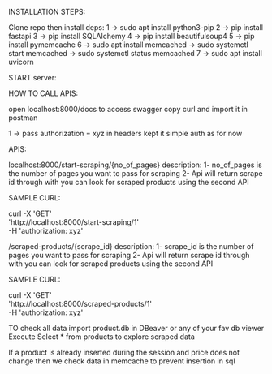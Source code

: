 INSTALLATION STEPS:

Clone repo then install deps:
1 -> sudo apt install python3-pip
2 -> pip install fastapi
3 -> pip install SQLAlchemy
4 -> pip install beautifulsoup4
5 -> pip install pymemcache
6 -> sudo apt install memcached -> sudo systemctl start memcached -> sudo systemctl status memcached
7 -> sudo apt install uvicorn

START server: 

HOW TO CALL APIS:

open localhost:8000/docs to access swagger copy curl and import it in postman

1 -> pass authorization = xyz in headers kept it simple auth as for now

APIS:

localhost:8000/start-scraping/{no_of_pages}
description:
    1- no_of_pages is the number of pages you want to pass for scraping
    2- Api will return scrape id through with you can look for scraped products using the second API

SAMPLE CURL: 

curl -X 'GET' \
  'http://localhost:8000/start-scraping/1' \
  -H 'authorization: xyz'


/scraped-products/{scrape_id}
description:
    1- scrape_id is the number of pages you want to pass for scraping
    2- Api will return scrape id through with you can look for scraped products using the second API

SAMPLE CURL:

curl -X 'GET' \
  'http://localhost:8000/scraped-products/1' \
  -H 'authorization: xyz'



TO check all data import product.db in DBeaver or any of your fav db viewer
Execute Select * from products to explore scraped data

If a product is already inserted during the session and price does not change then we check data in memcache to prevent insertion in sql

